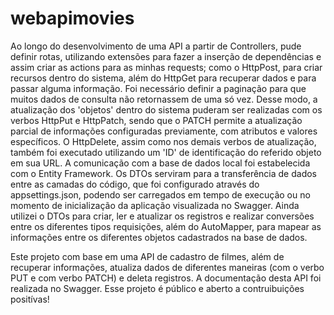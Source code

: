 # webapimovies
Ao longo do desenvolvimento de uma API a partir de Controllers, pude definir rotas, utilizando extensões para fazer a inserção de dependências e assim criar as actions para as minhas requests; como o HttpPost, para criar recursos dentro do sistema, além do HttpGet para recuperar dados e para passar alguma informação. Foi necessário definir a paginação para que muitos dados de consulta não retornassem de uma só vez. Desse modo, a atualização dos 'objetos' dentro do sistema puderam ser realizadas com os verbos HttpPut e HttpPatch, sendo que o PATCH permite a atualização parcial de informações configuradas previamente, com atributos e valores específicos. O HttpDelete, assim como nos demais verbos de atualização, também foi executado utilizando um 'ID' de identificação do referido objeto em sua URL.
A comunicação com a base de dados local foi estabelecida com o Entity Framework. Os DTOs serviram para a transferência de dados entre as camadas do código, que foi configurado através do appsettings.json, podendo ser carregados em tempo de execução ou no momento de inicialização da aplicação visualizada no Swagger. Ainda utilizei o DTOs para criar, ler e atualizar os registros e realizar conversões entre os diferentes tipos requisições,  além do AutoMapper, para mapear as informações entre os diferentes objetos cadastrados na base de dados. 

Este projeto com base em uma API de cadastro de filmes, além de recuperar informações, atualiza dados de diferentes maneiras (com o verbo PUT e com verbo PATCH) e deleta registros. A documentação desta API foi realizada no Swagger.
Esse projeto é público e aberto a contruibuições positívas!

